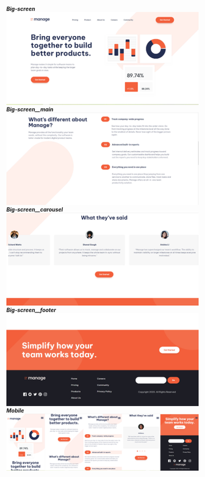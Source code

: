 ***Big-screen***
![Homepage](/images/github/big-screen.jpg)
***Big-screen__main***
![Homepage](/images/github/big-screen-2.jpg)
***Big-screen__carousel***
![Homepage](/images/github/big-screen-carousel.jpg)
***Big-screen__footer***
![Homepage](/images/github/big-screen-footer.jpg)
***Mobile***
![Homepage](/images/github/mobile.jpg)